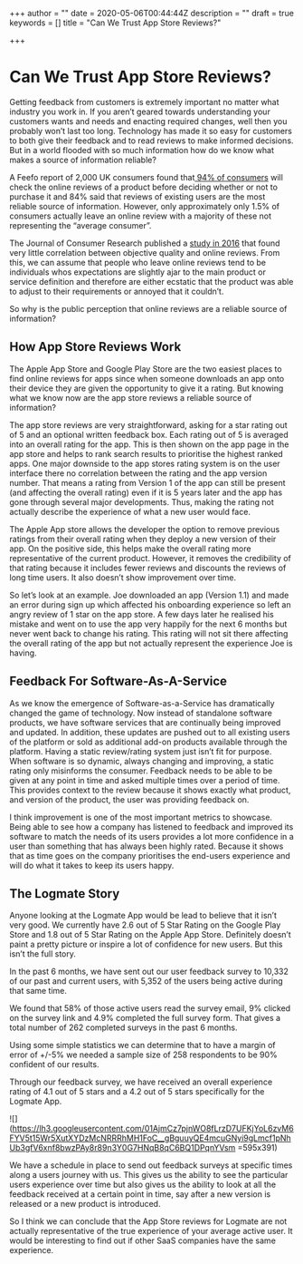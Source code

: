 +++
author = ""
date = 2020-05-06T00:44:44Z
description = ""
draft = true
keywords = []
title = "Can We Trust App Store Reviews?"

+++
# Can We Trust App Store Reviews?

Getting feedback from customers is extremely important no matter what industry you work in. If you aren’t geared towards understanding your customers wants and needs and enacting required changes, well then you probably won’t last too long. Technology has made it so easy for customers to both give their feedback and to read reviews to make informed decisions. But in a world flooded with so much information how do we know what makes a source of information reliable?

A Feefo report of 2,000 UK consumers found that[ 94% of consumers](https://www.retailtimes.co.uk/94-of-consumers-check-online-reviews-before-they-buy-anything-feefo-research-finds/) will check the online reviews of a product before deciding whether or not to purchase it and 84% said that reviews of existing users are the most reliable source of information. However, only approximately only 1.5% of consumers actually leave an online review with a majority of these not representing the “average consumer”.

The Journal of Consumer Research published a [study in 2016](https://academic.oup.com/jcr/article-abstract/42/6/846/2357889) that found very little correlation between objective quality and online reviews. From this, we can assume that people who leave online reviews tend to be individuals whos expectations are slightly ajar to the main product or service definition and therefore are either ecstatic that the product was able to adjust to their requirements or annoyed that it couldn’t.

So why is the public perception that online reviews are a reliable source of information?

## How App Store Reviews Work

The Apple App Store and Google Play Store are the two easiest places to find online reviews for apps since when someone downloads an app onto their device they are given the opportunity to give it a rating. But knowing what we know now are the app store reviews a reliable source of information?

The app store reviews are very straightforward, asking for a star rating out of 5 and an optional written feedback box. Each rating out of 5 is averaged into an overall rating for the app. This is then shown on the app page in the app store and helps to rank search results to prioritise the highest ranked apps. One major downside to the app stores rating system is on the user interface there no correlation between the rating and the app version number. That means a rating from Version 1 of the app can still be present (and affecting the overall rating) even if it is 5 years later and the app has gone through several major developments. Thus, making the rating not actually describe the experience of what a new user would face.

The Apple App store allows the developer the option to remove previous ratings from their overall rating when they deploy a new version of their app. On the positive side, this helps make the overall rating more representative of the current product. However, it removes the credibility of that rating because it includes fewer reviews and discounts the reviews of long time users. It also doesn’t show improvement over time.

So let’s look at an example. Joe downloaded an app (Version 1.1) and made an error during sign up which affected his onboarding experience so left an angry review of 1 star on the app store. A few days later he realised his mistake and went on to use the app very happily for the next 6 months but never went back to change his rating. This rating will not sit there affecting the overall rating of the app but not actually represent the experience Joe is having.

## Feedback For Software-As-A-Service

As we know the emergence of Software-as-a-Service has dramatically changed the game of technology. Now instead of standalone software products, we have software services that are continually being improved and updated. In addition, these updates are pushed out to all existing users of the platform or sold as additional add-on products available through the platform. Having a static review/rating system just isn’t fit for purpose. When software is so dynamic, always changing and improving, a static rating only misinforms the consumer. Feedback needs to be able to be given at any point in time and asked multiple times over a period of time. This provides context to the review because it shows exactly what product, and version of the product, the user was providing feedback on.

I think improvement is one of the most important metrics to showcase. Being able to see how a company has listened to feedback and improved its software to match the needs of its users provides a lot more confidence in a user than something that has always been highly rated. Because it shows that as time goes on the company prioritises the end-users experience and will do what it takes to keep its users happy.

## The Logmate Story

Anyone looking at the Logmate App would be lead to believe that it isn’t very good. We currently have 2.6 out of 5 Star Rating on the Google Play Store and 1.8 out of 5 Star Rating on the Apple App Store. Definitely doesn’t paint a pretty picture or inspire a lot of confidence for new users. But this isn’t the full story.

In the past 6 months, we have sent out our user feedback survey to 10,332 of our past and current users, with 5,352 of the users being active during that same time.

We found that 58% of those active users read the survey email, 9% clicked on the survey link and 4.9% completed the full survey form. That gives a total number of 262 completed surveys in the past 6 months.

Using some simple statistics we can determine that to have a margin of error of +/-5% we needed a sample size of 258 respondents to be 90% confident of our results.

Through our feedback survey, we have received an overall experience rating of 4.1 out of 5 stars and a 4.2 out of 5 stars specifically for the Logmate App.

  
![](https://lh3.googleusercontent.com/01AjmCz7pjnWO8fLrzD7UFKjYoL6zvM6FYV5t15Wr5XutXYDzMcNRRRhMH1FoC__gBguuyQE4mcuGNyi9gLmcf1pNhUb3gfV6xnf8bwzPAy8r89n3Y0G7HNqB8qC6BQ1DPqnYVsm =595x391)

We have a schedule in place to send out feedback surveys at specific times along a users journey with us. This gives us the ability to see the particular users experience over time but also gives us the ability to look at all the feedback received at a certain point in time, say after a new version is released or a new product is introduced.

So I think we can conclude that the App Store reviews for Logmate are not actually representative of the true experience of your average active user. It would be interesting to find out if other SaaS companies have the same experience.